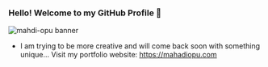 ### Hello! Welcome to my GitHub Profile 👋
![mahdi-opu banner](https://github.com/mahadi-opu/mahadi-opu/assets/76869065/dc530b5c-4322-4b70-beac-701bd09602d9)

- I am trying to be more creative and will come back soon with something unique... Visit my portfolio website: https://mahadiopu.com
